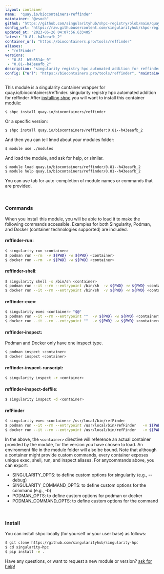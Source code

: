 ```yaml
---
layout: container
name:  "quay.io/biocontainers/reffinder"
maintainer: "@vsoch"
github: "https://github.com/singularityhub/shpc-registry/blob/main/quay.io/biocontainers/reffinder/container.yaml"
config_url: "https://raw.githubusercontent.com/singularityhub/shpc-registry/main/quay.io/biocontainers/reffinder/container.yaml"
updated_at: "2023-06-26 04:07:56.633405"
latest: "0.81--h43eeafb_2"
container_url: "https://biocontainers.pro/tools/reffinder"
aliases:
 - "refFinder"
versions:
 - "0.81--h5b5514e_0"
 - "0.81--h43eeafb_2"
description: "singularity registry hpc automated addition for reffinder"
config: {"url": "https://biocontainers.pro/tools/reffinder", "maintainer": "@vsoch", "description": "singularity registry hpc automated addition for reffinder", "latest": {"0.81--h43eeafb_2": "sha256:684c6302fee7b85e55f459335edeafde95d261432876805386faa90acafaade5"}, "tags": {"0.81--h5b5514e_0": "sha256:b35e910a4b43c4ccc023501601c5f3c784351381c8b6f7b164d1567911c0dc98", "0.81--h43eeafb_2": "sha256:684c6302fee7b85e55f459335edeafde95d261432876805386faa90acafaade5"}, "docker": "quay.io/biocontainers/reffinder", "aliases": {"refFinder": "/usr/local/bin/refFinder"}}
---
```


This module is a singularity container wrapper for quay.io/biocontainers/reffinder.
singularity registry hpc automated addition for reffinder
After [installing shpc](#install) you will want to install this container module:


```bash
$ shpc install quay.io/biocontainers/reffinder
```

Or a specific version:

```bash
$ shpc install quay.io/biocontainers/reffinder:0.81--h43eeafb_2
```

And then you can tell lmod about your modules folder:

```bash
$ module use ./modules
```

And load the module, and ask for help, or similar.

```bash
$ module load quay.io/biocontainers/reffinder/0.81--h43eeafb_2
$ module help quay.io/biocontainers/reffinder/0.81--h43eeafb_2
```

You can use tab for auto-completion of module names or commands that are provided.

<br>

### Commands

When you install this module, you will be able to load it to make the following commands accessible.
Examples for both Singularity, Podman, and Docker (container technologies supported) are included.

#### reffinder-run:

```bash
$ singularity run <container>
$ podman run --rm  -v ${PWD} -w ${PWD} <container>
$ docker run --rm  -v ${PWD} -w ${PWD} <container>
```

#### reffinder-shell:

```bash
$ singularity shell -s /bin/sh <container>
$ podman run --it --rm --entrypoint /bin/sh  -v ${PWD} -w ${PWD} <container>
$ docker run --it --rm --entrypoint /bin/sh  -v ${PWD} -w ${PWD} <container>
```

#### reffinder-exec:

```bash
$ singularity exec <container> "$@"
$ podman run --it --rm --entrypoint ""  -v ${PWD} -w ${PWD} <container> "$@"
$ docker run --it --rm --entrypoint ""  -v ${PWD} -w ${PWD} <container> "$@"
```

#### reffinder-inspect:

Podman and Docker only have one inspect type.

```bash
$ podman inspect <container>
$ docker inspect <container>
```

#### reffinder-inspect-runscript:

```bash
$ singularity inspect -r <container>
```

#### reffinder-inspect-deffile:

```bash
$ singularity inspect -d <container>
```


#### refFinder

```bash
$ singularity exec <container> /usr/local/bin/refFinder
$ podman run --it --rm --entrypoint /usr/local/bin/refFinder   -v ${PWD} -w ${PWD} <container> -c " $@"
$ docker run --it --rm --entrypoint /usr/local/bin/refFinder   -v ${PWD} -w ${PWD} <container> -c " $@"
```



In the above, the `<container>` directive will reference an actual container provided
by the module, for the version you have chosen to load. An environment file in the
module folder will also be bound. Note that although a container
might provide custom commands, every container exposes unique exec, shell, run, and
inspect aliases. For anycommands above, you can export:

 - SINGULARITY_OPTS: to define custom options for singularity (e.g., --debug)
 - SINGULARITY_COMMAND_OPTS: to define custom options for the command (e.g., -b)
 - PODMAN_OPTS: to define custom options for podman or docker
 - PODMAN_COMMAND_OPTS: to define custom options for the command

<br>

### Install

You can install shpc locally (for yourself or your user base) as follows:

```bash
$ git clone https://github.com/singularityhub/singularity-hpc
$ cd singularity-hpc
$ pip install -e .
```

Have any questions, or want to request a new module or version? [ask for help!](https://github.com/singularityhub/singularity-hpc/issues)